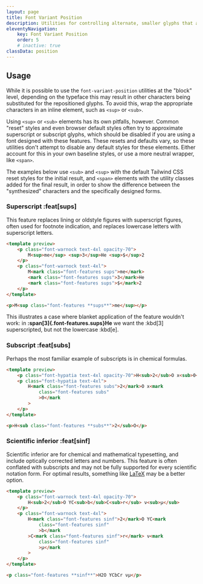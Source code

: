 ```yaml
---
layout: page
title: Font Variant Position
description: Utilities for controlling alternate, smaller glyphs that are positioned as superscript or subscript.
eleventyNavigation:
    key: Font Variant Position
    order: 5
    # inactive: true
classData: position
---
```


## Usage

While it is possible to use the `font-variant-position` utilities at the "block" level, depending on the typeface this may result in other characters being substituted for the repositioned glyphs. To avoid this, wrap the appropriate characters in an inline element, such as `<sup>` or `<sub>`.

Using `<sup>` or `<sub>` elements has its own pitfalls, however. Common "reset" styles and even browser default styles often try to approximate superscript or subscript glyphs, which should be disabled if you are using a font designed with these features. These resets and defaults vary, so these utilities don't attempt to disable any default styles for these elements. Either account for this in your own baseline styles, or use a more neutral wrapper, like `<span>`.

The examples below use `<sub>` and `<sup>` with the default Tailwind CSS reset styles for the initial result, and `<span>` elements with the utility classes added for the final result, in order to show the difference between the "synthesized" characters and the specifically designed forms.

### Superscript :feat[sups]

This feature replaces lining or oldstyle figures with superscript figures, often used for footnote indication, and replaces lowercase letters with superscript letters.

```html emerald
<template preview>
    <p class="font-warnock text-4xl opacity-70">
        M<sup>me</sup> <sup>3</sup>He <sup>$</sup>2
    </p>
    <p class="font-warnock text-4xl">
        M<mark class="font-features sups">me</mark>
        <mark class="font-features sups">3</mark>He
        <mark class="font-features sups">$</mark>2
    </p>
</template>

<p>M<sup class="font-features **sups**">me</sup></p>
```

This illustrates a case where blanket application of the feature wouldn't work:
in **:span[3]{.font-features.sups}He** we want the :kbd[3] superscripted, but not the lowercase :kbd[e].

### Subscript :feat[subs]

Perhaps the most familiar example of subscripts is in chemical formulas.

```html orange
<template preview>
    <p class="font-hypatia text-4xl opacity-70">H<sub>2</sub>O x<sub>0</sub></p>
    <p class="font-hypatia text-4xl">
        H<mark class="font-features subs">2</mark>O x<mark
            class="font-features subs"
            >0</mark
        >
    </p>
</template>

<p>H<sub class="font-features **subs**">2</sub>O</p>
```

### Scientific inferior :feat[sinf]

Scientific inferior are for chemical and mathematical typesetting, and include optically corrected letters and numbers. This feature is often conflated with subscripts and may not be fully supported for every scientific notation form. For optimal results, something like [LaTeX](https://katex.org/) may be a better option.

```html rose
<template preview>
    <p class="font-warnock text-4xl opacity-70">
        H<sub>2</sub>O YC<sub>b</sub>C<sub>r</sub> ν<sub>μ</sub>
    </p>
    <p class="font-warnock text-4xl">
        H<mark class="font-features sinf">2</mark>O YC<mark
            class="font-features sinf"
            >b</mark
        >C<mark class="font-features sinf">r</mark> ν<mark
            class="font-features sinf"
            >μ</mark
        >
    </p>
</template>

<p class="font-features **sinf**">H2O YCbCr νμ</p>
```
